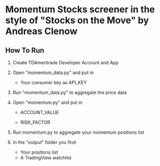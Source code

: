 # Momentum Stocks screener in the style of "Stocks on the Move" by Andreas Clenow
## How To Run
1. Create TDAmeritrade Developer Account and App

2. Open "momentum_data.py" and put in

   - Your consumer key as API_KEY 

3. Run "momentum_data.py" to aggregate the price data

4. Open "momentum.py" and put in

   - ACCOUNT_VALUE

   - RISK_FACTOR

5. Run momentum.py to aggregate your momentum positions list

6. In the "output" folder you find

   - Your positions list
   - A TradingView watchlist

